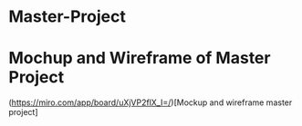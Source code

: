 # Master-Project
# Mochup and Wireframe of Master Project

(https://miro.com/app/board/uXjVP2flX_I=/)[Mockup and wireframe master project]
